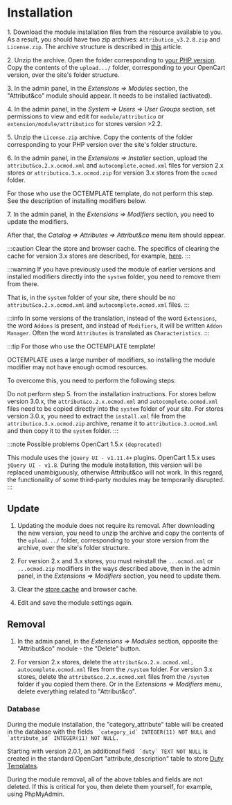 ﻿---
sidebar_position: 2
---

# Installation

1\. Download the module installation files from the resource available to you. As a result, you should have two zip archives: `Attributico_v3.2.8.zip` and `License.zip`. The archive structure is described in [this](/technical-specifications/archive-content.md) article.

2\. Unzip the archive. Open the folder corresponding to [your PHP version](/technical-specifications/compatibility.md). Copy the contents of the `upload.../` folder, corresponding to your OpenCart version, over the site's folder structure.

3\. In the admin panel, in the *Extensions ⇒ Modules* section, the "Attribut&co" module should appear. It needs to be installed (activated).

4\. In the admin panel, in the *System ⇒ Users ⇒ User Groups* section, set permissions to view and edit for `module/attributico` or `extension/module/attributico` for stores version >2.2.

5\. Unzip the `License.zip` archive. Copy the contents of the folder corresponding to your PHP version over the site's folder structure.

6\. In the admin panel, in the *Extensions ⇒ Installer* section, upload the `attribut&co.2.x.ocmod.xml` and `autocomplete.ocmod.xml` files for version 2.x stores or `attributico.3.x.ocmod.zip` for version 3.x stores from the `ocmod` folder.

For those who use the OCTEMPLATE template, do not perform this step. See the description of installing modifiers below.

7\. In the admin panel, in the *Extensions ⇒ Modifiers* section, you need to update the modifiers.

After that, the *Catalog ⇒ Attributes ⇒ Attribut&co* menu item should appear.

:::caution
Clear the store and browser cache. The specifics of clearing the cache for version 3.x stores are described, for example, [here](https://shopiweb.ru/opencart-3/kesh-opencart-3-ochistka-kesha/).
:::

:::warning
If you have previously used the module of earlier versions and installed modifiers directly into the `system` folder, you need to remove them from there.

That is, in the `system` folder of your site, there should be no `attribut&co.2.x.ocmod.xml` and `autocomplete.ocmod.xml` files.
:::

:::info
In some versions of the translation, instead of the word `Extensions`, the word `Addons` is present, and instead of `Modifiers`, it will be written `Addon Manager`.
Often the word `Attributes` is translated as `Characteristics`.
:::

:::tip
For those who use the OCTEMPLATE template!

OCTEMPLATE uses a large number of modifiers, so installing the module modifier may not have enough ocmod resources.

To overcome this, you need to perform the following steps:

Do not perform step 5\. from the installation instructions. For stores below version 3.0.x, the `attribut&co.2.x.ocmod.xml` and `autocomplete.ocmod.xml` files need to be copied directly into the `system` folder of your site. For stores version 3.0.x, you need to extract the `install.xml` file from the `attributico.3.x.ocmod.zip` archive, rename it to `attributico.3.ocmod.xml` and then copy it to the `system` folder.
:::

:::note
Possible problems OpenCart 1.5.x `(deprecated)`

This module uses the `jQuery UI - v1.11.4+` plugins. OpenCart 1.5.x uses `jQuery UI - v1.8`. During the module installation, this version will be replaced unambiguously, otherwise Attribut&co will not work. In this regard, the functionality of some third-party modules may be temporarily disrupted.
:::

## Update

1. Updating the module does not require its removal. After downloading the new version, you need to unzip the archive and copy the contents of the `upload.../` folder, corresponding to your store version from the archive, over the site's folder structure.

2. For version 2.x and 3.x stores, you must reinstall the `...ocmod.xml` or `...ocmod.zip` modifiers in the ways described above, then in the admin panel, in the *Extensions ⇒ Modifiers* section, you need to update them.

3. Clear the [store cache](https://shopiweb.ru/opencart-3/kesh-opencart-3-ochistka-kesha/) and browser cache.

4. Edit and save the module settings again.

## Removal

1. In the admin panel, in the *Extensions ⇒ Modules* section, opposite the "Attribut&co" module - the "Delete" button.

2. For version 2.x stores, delete the `attribut&co.2.x.ocmod.xml, autocomplete.ocmod.xml` files from the `/system` folder. For version 3.x stores, delete the `attribut&co.2.x.ocmod.xml` files from the `/system` folder if you copied them there. Or in the *Extensions ⇒ Modifiers* menu, delete everything related to "Attribut&co".

### Database

During the module installation, the "category_attribute" table will be created in the database with the fields `` `category_id` INTEGER(11) NOT NULL`` and `` `attribute_id` INTEGER(11) NOT NULL.``

Starting with version 2.0.1, an additional field `` `duty` TEXT NOT NULL`` is created in the standard OpenCart "attribute_description" table to store [Duty Templates](general-info/duty.md).

During the module removal, all of the above tables and fields are not deleted. If this is critical for you, then delete them yourself, for example, using PhpMyAdmin.
